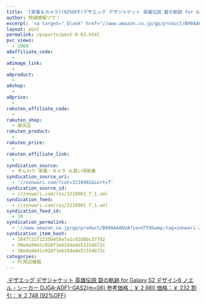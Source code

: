 ```yaml
---
title: '[家電＆カメラ](92%OFF)デザエッグ デザジャケット 英雄伝説 碧の軌跡 for Galaxy S2 デザイン6 ノエル・シーカー DJGA-ADF1-GAS2(m=06) ￥232'
author: 特価情報ツウ！
excerpt: '<a target="_blank" href="//www.amazon.co.jp/gp/product/B00AA6ADVA?ie=UTF8&amp;tag=zonwari-22&amp;linkCode=as2&amp;camp=247&amp;creative=7399&amp;creativeASIN=B00AA6ADVA"><img src="//ecx.images-amazon.com/images/I/51Cod7FM7SL._SL100_.jpg"><br>&#12487;&#12470;&#12456;&#12483;&#12464; &#12487;&#12470;&#12472;&#12515;&#12465;&#12483;&#12488; &#33521;&#38596;&#20253;&#35500; &#30887;&#12398;&#36556;&#36321; for Galaxy S2 &#12487;&#12470;&#12452;&#12531;6 &#12494;&#12456;&#12523;&#12539;&#12471;&#12540;&#12459;&#12540; DJGA-ADF1-GAS2(m=06)<br>&#21442;&#32771;&#20385;&#26684;&#65306;&#65509; 2,980<br>&#20385;&#26684;&#65306;&#65509; 232<br>&#21106;&#24341;&#65306;&#65509; 2,748 (92%OFF)</a>'
layout: post
permalink: /pcparts/post-0-63.html
pvc_views:
  - 1969
a8affiliate_code:
  -
a8image_link:
  -
a8product:
  -
a8shop:
  -
a8price:
  -
rakuten_affiliate_code:
  -
rakuten_shop:
  - 楽天店
rakuten_product:
  -
rakuten_price:
  -
rakuten_affiliate_link:
  -
syndication_source:
  - ぞんわり 家電・カメラ お買い得新着
syndication_source_uri:
  - '//zonwari.com/?cat=3210981&sort=T'
syndication_source_id:
  - //zonwari.com/rss/3210981_T_1.xml
syndication_feed:
  - //zonwari.com/rss/3210981_T_1.xml
syndication_feed_id:
  - 19
syndication_permalink:
  - '//www.amazon.co.jp/gp/product/B00AA6ADVA?ie=UTF8&amp;tag=zonwari-22&amp;linkCode=as2&amp;camp=247&amp;creative=7399&amp;creativeASIN=B00AA6ADVA'
syndication_item_hash:
  - 1847f22f1235b459a7a1cd2d8bc37782
  - 30e4a9441c02071eb104ede51154672c
  - 30e4a9441c02071eb104ede51154672c
categories:
  - PC周辺機器
---
```

[<img src='//i0.wp.com/ecx.images-amazon.com/images/I/51Cod7FM7SL._SL150_.jpg?w=546' title="" alt="" data-recalc-dims="1" />
デザエッグ デザジャケット 英雄伝説 碧の軌跡 for Galaxy S2 デザイン6 ノエル・シーカー DJGA-ADF1-GAS2(m=06)
参考価格：￥ 2,980
価格：￥ 232
割引：￥ 2,748 (92%OFF)][1]

 [1]: //www.amazon.co.jp/gp/product/B00AA6ADVA?ie=UTF8&#038;tag=tokkajohotsu-22&#038;linkCode=as2&#038;camp=247&#038;creative=7399&#038;creativeASIN=B00AA6ADVA